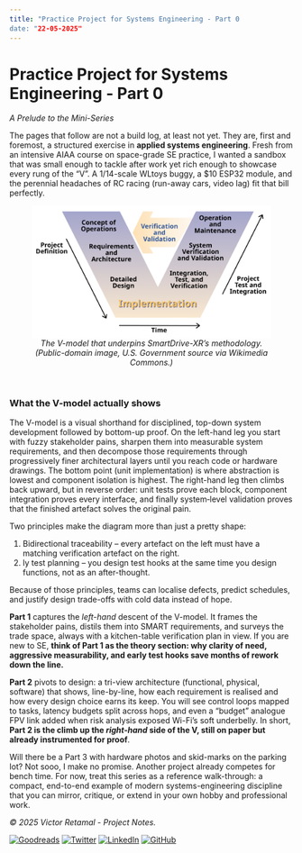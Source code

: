 ```yaml
---
title: "Practice Project for Systems Engineering - Part 0
date: "22-05-2025"
---
```

# Practice Project for Systems Engineering - Part 0

*A Prelude to the Mini-Series*

The pages that follow are not a build log, at least not yet.  They are, first and foremost, a structured exercise in **applied systems engineering**.  Fresh from an intensive AIAA course on space-grade SE practice, I wanted a sandbox that was small enough to tackle after work yet rich enough to showcase every rung of the “V”.  A 1/14-scale WLtoys buggy, a \$10 ESP32 module, and the perennial headaches of RC racing (run-away cars, video lag) fit that bill perfectly.

<figure style="text-align:center;">
  <!-- direct link to the raw file on Wikimedia's upload server -->
  <img src="../assets/images/learning/Systems_Engineering_Process_II.svg"
       alt="V-model illustrating decomposition on the left and verification on the right"
       style="max-width:100%;height:auto;display:block;margin:0 auto;">
  <figcaption style="font-style:italic;">
    The V-model that underpins SmartDrive-XR’s methodology.  
    (Public-domain image, U.S. Government source via Wikimedia Commons.)
  </figcaption>
</figure>
<br>

### What the V-model actually shows
The V-model is a visual shorthand for disciplined, top-down system development followed by bottom-up proof. On the left-hand leg you start with fuzzy stakeholder pains, sharpen them into measurable system requirements, and then decompose those requirements through progressively finer architectural layers until you reach code or hardware drawings. The bottom point (unit implementation) is where abstraction is lowest and component isolation is highest. The right-hand leg then climbs back upward, but in reverse order: unit tests prove each block, component integration proves every interface, and finally system‐level validation proves that the finished artefact solves the original pain.

Two principles make the diagram more than just a pretty shape:
  1. Bidirectional traceability – every artefact on the left must have a matching verification artefact on the right.
  2. ly test planning – you design test hooks at the same time you design functions, not as an after-thought.

Because of those principles, teams can localise defects, predict schedules, and justify design trade-offs with cold data instead of hope.

**Part 1** captures the *left-hand* descent of the V-model.  It frames the stakeholder pains, distils them into SMART requirements, and surveys the trade space, always with a kitchen-table verification plan in view.  If you are new to SE, **think of Part 1 as the theory section: why clarity of need, aggressive measurability, and early test hooks save months of rework down the line.**

**Part 2** pivots to design: a tri-view architecture (functional, physical, software) that shows, line-by-line, how each requirement is realised and how every design choice earns its keep.  You will see control loops mapped to tasks, latency budgets split across hops, and even a “budget” analogue FPV link added when risk analysis exposed Wi-Fi’s soft underbelly.  In short, **Part 2 is the climb up the *right-hand* side of the V, still on paper but already instrumented for proof**.

Will there be a Part 3 with hardware photos and skid-marks on the parking lot?  Not sooo, I make no promise.  Another project already competes for bench time. For now, treat this series as a reference walk-through: a compact, end-to-end example of modern systems-engineering discipline that you can mirror, critique, or extend in your own hobby and professional work.

*© 2025 Victor Retamal - Project Notes.*

[![Goodreads](https://img.shields.io/badge/-Goodreads-brown)](https://www.goodreads.com/user/show/72885820-victor-retamal)
[![Twitter](https://img.shields.io/badge/-Twitter-blue)](https://twitter.com/Victor_Retamal_)
[![LinkedIn](https://img.shields.io/badge/-LinkedIn-blue)](https://www.linkedin.com/in/victor-retamal/)
[![GitHub](https://img.shields.io/badge/-GitHub-gray)](https://github.com/RetamalVictor)
